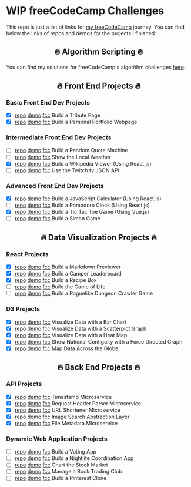 # WIP freeCodeCamp Challenges

This repo is just a list of links for [my freeCodeCamp](https://www.freecodecamp.com/zsoltime) journey. You can find below the links of repos and demos for the projects I finished:

## <p align="center">🔥 Algorithm Scripting 🔥</p>

You can find my solutions for freeCodeCamp's algorithm challenges [here](https://github.com/zsoltime/freeCodeCamp-algorithms).

## <p align="center">🔥 Front End Projects 🔥</p>

### Basic Front End Dev Projects

- [x] [repo](https://github.com/zsoltime/fcc-tribute) [demo](https://zsolti.co/fcc/tribute/) [fcc](https://www.freecodecamp.org/challenges/build-a-tribute-page) Build a Tribute Page
- [x] [repo](https://github.com/zsoltime/fcc-portfolio) [demo](https://zsolti.co/fcc/portfolio/) [fcc](https://www.freecodecamp.org/challenges/build-a-personal-portfolio-webpage) Build a Personal Portfolio Webpage 

### Intermediate Front End Dev Projects

- [ ] [repo]() [demo](https://zsolti.co/fcc/quotes/) [fcc](https://www.freecodecamp.org/challenges/build-a-random-quote-machine) Build a Random Quote Machine
- [ ] [repo]() [demo](https://zsolti.co/fcc/weather/) [fcc](https://www.freecodecamp.org/challenges/show-the-local-weather) Show the Local Weather 
- [x] [repo](https://github.com/zsoltime/react-wiki-viewer) [demo](https://zsolti.co/fcc/wiki/) [fcc](https://www.freecodecamp.org/challenges/build-a-wikipedia-viewer) Build a Wikipedia Viewer (Using React.js)
- [ ] [repo]() [demo](https://zsolti.co/fcc/twitch/) [fcc](https://www.freecodecamp.org/challenges/use-the-twitchtv-json-api) Use the Twitch.tv JSON API

### Advanced Front End Dev Projects

- [x] [repo](https://github.com/zsoltime/react-calculator) [demo](https://zsolti.co/react/calculator) [fcc](https://www.freecodecamp.org/challenges/build-a-javascript-calculator) Build a JavaScript Calculator (Using React.js)
- [ ] [repo](https://github.com/zsoltime/react-pomodoro) [demo](https://zsolti.co/fcc/pomodoro/) [fcc](https://www.freecodecamp.org/challenges/build-a-pomodoro-clock) Build a Pomodoro Clock (Using React.js)
- [x] [repo](https://github.com/zsoltime/vue-tic-tac-toe) [demo](https://zsolti.co/fcc/tic-tac-toe/) [fcc](https://www.freecodecamp.org/challenges/build-a-tic-tac-toe-game) Build a Tic Tac Toe Game (Using Vue.js)
- [ ] [repo]() [demo](https://zsolti.co/fcc/simon/) [fcc](https://www.freecodecamp.org/challenges/build-a-simon-game) Build a Simon Game

## <p align="center">🔥 Data Visualization Projects 🔥</p>

### React Projects
- [x] [repo](https://github.com/zsoltime/react-markdown-previewer) [demo](https://zsolti.co/fcc/markdown/) [fcc](https://www.freecodecamp.org/challenges/build-a-markdown-previewer) Build a Markdown Previewer
- [x] [repo](https://github.com/zsoltime/react-markdown-previewer) [demo](https://zsolti.co/fcc/leaderboard/) [fcc](https://www.freecodecamp.org/challenges/build-a-camper-leaderboard) Build a Camper Leaderboard
- [x] [repo](https://github.com/zsoltime/react-recipe-box) [demo](https://zsolti.co/fcc/recipes/) [fcc](https://www.freecodecamp.org/challenges/build-a-recipe-box) Build a Recipe Box
- [ ] [repo](https://github.com/zsoltime/react-game-of-life) [demo](https://zsolti.co/fcc/gol/) [fcc](https://www.freecodecamp.org/challenges/build-the-game-of-life) Build the Game of Life
- [ ] [repo](https://github.com/zsoltime/react-dungeon-crawler) [demo](https://zsolti.co/fcc/dungeon-crawler/) [fcc](https://www.freecodecamp.org/challenges/build-a-roguelike-dungeon-crawler-game) Build a Roguelike Dungeon Crawler Game

### D3 Projects

- [x] [repo](https://github.com/zsoltime/d3-bar-chart) [demo](https://zsolti.co/fcc/bar-chart/) [fcc](https://www.freecodecamp.org/challenges/visualize-data-with-a-bar-chart) Visualize Data with a Bar Chart
- [x] [repo](https://github.com/zsoltime/d3-scatterplot-graph) [demo](https://zsolti.co/fcc/scatterplot-graph/) [fcc](https://www.freecodecamp.org/challenges/visualize-data-with-a-scatterplot-graph) Visualize Data with a Scatterplot Graph
- [x] [repo](https://github.com/zsoltime/d3-heat-map) [demo](https://zsolti.co/fcc/heat-map/) [fcc](https://www.freecodecamp.org/challenges/visualize-data-with-a-heat-map) Visualize Data with a Heat Map
- [x] [repo](https://github.com/zsoltime/d3-force-directed-graph) [demo](https://zsolti.co/fcc/force-directed/) [fcc](https://www.freecodecamp.org/challenges/show-national-contiguity-with-a-force-directed-graph) Show National Contiguity with a Force Directed Graph
- [x] [repo](https://github.com/zsoltime/d3-map-data) [demo](https://zsolti.co/fcc/map/) [fcc](https://www.freecodecamp.org/challenges/map-data-across-the-globe) Map Data Across the Globe

## <p align="center">🔥 Back End Projects 🔥</p>

### API Projects

- [x] [repo](https://github.com/zsoltime/fcc-timestamp) [demo](https://fcc-api-ts.herokuapp.com/) [fcc](https://www.freecodecamp.org/challenges/timestamp-microservice) Timestamp Microservice
- [x] [repo](https://github.com/zsoltime/fcc-request-header) [demo](https://fcc-api-hr.herokuapp.com/) [fcc](https://www.freecodecamp.org/challenges/request-header-parser-microservice) Request Header Parser Microservice
- [x] [repo](https://github.com/zsoltime/url-shortener) [demo](https://sty.herokuapp.com/) [fcc](https://www.freecodecamp.org/challenges/url-shortener-microservice) URL Shortener Microservice
- [x] [repo](https://github.com/zsoltime/image-search-api) [demo](https://fcc-api-is.herokuapp.com/) [fcc](https://www.freecodecamp.org/challenges/image-search-abstraction-layer) Image Search Abstraction Layer
- [x] [repo](https://github.com/zsoltime/file-metadata) [demo](https://fcc-fm.herokuapp.com/) [fcc](https://www.freecodecamp.org/challenges/file-metadata-microservice) File Metadata Microservice

### Dynamic Web Application Projects

- [ ] [repo]() [demo]() [fcc](https://www.freecodecamp.org/challenges/build-a-voting-app) Build a Voting App
- [ ] [repo]() [demo]() [fcc](https://www.freecodecamp.org/challenges/build-a-nightlife-coordination-app) Build a Nightlife Coordination App
- [ ] [repo]() [demo]() [fcc](https://www.freecodecamp.org/challenges/chart-the-stock-market) Chart the Stock Market
- [ ] [repo]() [demo]() [fcc](https://www.freecodecamp.org/challenges/manage-a-book-trading-club) Manage a Book Trading Club
- [ ] [repo]() [demo]() [fcc](https://www.freecodecamp.org/challenges/build-a-pinterest-clone) Build a Pinterest Clone
